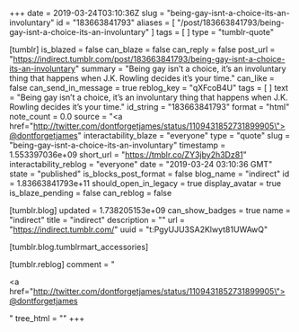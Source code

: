 +++
date = 2019-03-24T03:10:36Z
slug = "being-gay-isnt-a-choice-its-an-involuntary"
id = "183663841793"
aliases = [ "/post/183663841793/being-gay-isnt-a-choice-its-an-involuntary" ]
tags = [ ]
type = "tumblr-quote"

[tumblr]
is_blazed = false
can_blaze = false
can_reply = false
post_url = "https://indirect.tumblr.com/post/183663841793/being-gay-isnt-a-choice-its-an-involuntary"
summary = "Being gay isn’t a choice, it’s an involuntary thing that happens when J.K. Rowling decides it’s your time."
can_like = false
can_send_in_message = true
reblog_key = "qXFcoB4U"
tags = [ ]
text = "Being gay isn’t a choice, it’s an involuntary thing that happens when J.K. Rowling decides it’s your time."
id_string = "183663841793"
format = "html"
note_count = 0.0
source = "<a href=\"http://twitter.com/dontforgetjames/status/1109431852731899905\">@dontforgetjames</a>"
interactability_blaze = "everyone"
type = "quote"
slug = "being-gay-isnt-a-choice-its-an-involuntary"
timestamp = 1.553397036e+09
short_url = "https://tmblr.co/ZY3jby2h3Dz81"
interactability_reblog = "everyone"
date = "2019-03-24 03:10:36 GMT"
state = "published"
is_blocks_post_format = false
blog_name = "indirect"
id = 1.83663841793e+11
should_open_in_legacy = true
display_avatar = true
is_blaze_pending = false
can_reblog = false

[tumblr.blog]
updated = 1.738205153e+09
can_show_badges = true
name = "indirect"
title = "indirect"
description = ""
url = "https://indirect.tumblr.com/"
uuid = "t:PgyUJU3SA2Klwyt81UWAwQ"

[tumblr.blog.tumblrmart_accessories]

[tumblr.reblog]
comment = "<p><a href=\"http://twitter.com/dontforgetjames/status/1109431852731899905\">@dontforgetjames</a></p>"
tree_html = ""
+++
